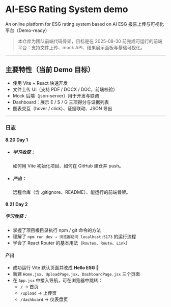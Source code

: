 # AI-ESG Rating System demo
An online platform for ESG rating system based on AI
ESG 报告上传与可视化平台（Demo-ready）
> 本仓库为团队前端代码骨架，目标是在 2025-08-30 前完成可运行的前端平台：支持文件上传、mock API、结果展示面板与基础可视化。

---

## 主要特性（当前 Demo 目标）
- 使用 Vite + React 快速开发
- 文件上传 UI（支持 PDF / DOCX / DOC，前端校验）
- Mock 后端（json-server）用于开发与联调
- Dashboard：展示 E / S / G 三项得分与证据列表
- 图表交互（hover / click）、证据联动、JSON 导出

---

### 日志
#### 8.20 Day 1 
- ##### 学习收获：
  如何用 Vite 初始化项目、如何在 GitHub 建仓并 push。
- ##### 产出：
  远程仓库（含 .gitignore、README）、能运行的前端骨架。
  
#### 8.21 Day 2
##### 学习收获：
- 掌握了项目根目录执行 npm / git 命令的方法  
- 理解了 `npm run dev → 浏览器访问 localhost:5173` 的运行流程  
- 学会了 React Router 的基本用法（`Routes`、`Route`、`Link`）  

#### 产出
- 成功运行 Vite 默认页面并改成 **Hello ESG 🚀**  
- 新建 `Home.jsx`、`UploadPage.jsx`、`DashboardPage.jsx` 三个页面  
- 在 `App.jsx` 中接入导航，可在浏览器中跳转：  
  - `/` → 首页  
  - `/upload` → 上传页  
  - `/dashboard` → 仪表盘页  
